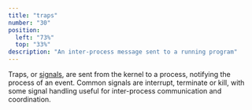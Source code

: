 ```yaml
---
title: "traps"
number: "30"
position:
  left: "73%"
  top: "33%"
description: "An inter-process message sent to a running program"
---
```


Traps, or [signals](https://en.wikipedia.org/wiki/Signal_(IPC)), are sent
from the kernel to a process, notifying the process of an event.
Common signals are interrupt, terminate or kill, with some signal
handling useful for inter-process communication and coordination.

